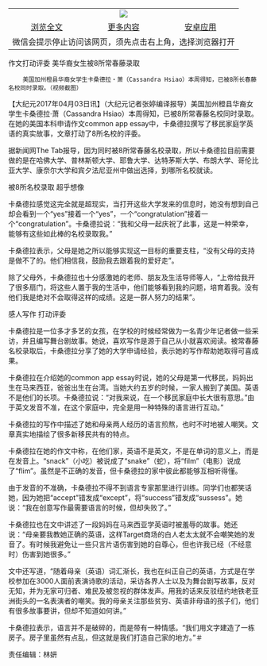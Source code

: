 

<table>
  <tr>
    <td align="center" colspan="3">
      <a href="https://github.com/ogate/ogate/blob/master/README.md"><img src="https://cloud.githubusercontent.com/assets/11880933/13434984/f430fae2-e012-11e5-814f-c2df1e82b247.jpg"/></a>
    </td>
  </tr>
  <tr>
    <td align="center">
      <a href="https://s3.ap-south-1.amazonaws.com/ogatem/oGate.htm?c815821&from=oNote">浏览全文</a>
    </td>
    <td align="center">
      <a href="https://s3.ap-south-1.amazonaws.com/ogatem/oGate.htm?from=oNote">更多内容</a>
    </td>
    <td align="center">
      <a href="https://raw.githubusercontent.com/ogate/up/master/ogate.apk">安卓应用</a>
    </td>
  </tr>
  <tr>
    <td align="center" colspan="3">
      微信会提示停止访问该网页，须先点击右上角，选择浏览器打开
    </td>
  </tr>
</table>    



作文打动评委 美华裔女生被8所常春藤录取






        美国加州橙县华裔女学生卡桑德拉‧萧（Cassandra Hsiao）本周得知，已被8所长春藤名校同时录取。（视频截图）

【大纪元2017年04月03日讯】（大纪元记者张婷编译报导）美国加州橙县华裔女学生卡桑德拉‧萧（Cassandra Hsiao）本周得知，已被8所常春藤名校同时录取。在她的美国本科申请作文common app essay中，卡桑德拉撰写了移民家庭学英语的真实故事，文章打动了8所名校的评委。


据新闻网The Tab报导，因为同时被8所常春藤名校录取，所以卡桑德拉目前需要做的是在哈佛大学、普林斯顿大学、耶鲁大学、达特茅斯大学、布朗大学、哥伦比亚大学、康奈尔大学和宾夕法尼亚州中做出选择，到哪所名校就读。


被8所名校录取 超乎想像


卡桑德拉感觉这完全就是超现实，当打开这些大学发来的信息时，她没有想到自己却会看到一个“yes”接着一个“yes”，一个“congratulation”接着一个“congratulation”。卡桑德拉说：“我和父母一起庆祝了此事，这是一种荣幸，能够有这些如此棒的名校录取我。”


卡桑德拉表示，父母是她之所以能够实现这一目标的重要支柱，“没有父母的支持是做不了的。他们相信我，鼓励我去跟着我的爱好走”。


除了父母外，卡桑德拉也十分感激她的老师、朋友及生活导师等人，“上帝给我开了很多扇门，将这些人置于我的生活中，他们能够看到我的问题，培育着我。没有他们我是绝对不会取得这样的成绩。这是一群人努力的结果”。


感人写作 打动评委


卡桑德拉是一位多才多艺的女孩，在学校的时候经常做为一名青少年记者做一些采访，并且编写舞台剧故事。她说，喜欢写作是源于自己从小就喜欢阅读。被常春藤名校录取后，卡桑德拉分享了她的大学申请经验，表示她的写作帮助她取得可喜成果。


卡桑德拉在介绍她的common app essay时说，她的父母是第一代移民，妈妈出生在马来西亚，爸爸出生在台湾。当她大约五岁的时候，一家人搬到了美国。英语不是他们的长项。卡桑德拉说：“对我来说，在一个移民家庭中长大很有意思。”由于英文发音不准，在这个家庭中，完全是用一种特殊的语言进行互动。”


卡桑德拉的写作中描述了她和母亲两人经历的语言煎熬，也时不时地被人嘲笑。文章真实地描绘了很多新移民共有的特点。


卡桑德拉在她的作文中称，在他们家，英语不是英文，不是在单词的意义上，而是在发音上。“snack”（小吃）被说成了“snake”（蛇），将“film”（电影）说成了“flim”。虽然是不正确的发音，但卡桑德拉的家中彼此都能够互相听得懂。


由于发音的不准确，卡桑德拉不得不到语言专家那里进行训练。同学们也都笑话她，因为她把“accept”错发成“except”，将“success”错发成“sussess”。她说：“我在创意写作最需要语言的时候，但却失败了。”


卡桑德拉也在文中讲述了一段妈妈在马来西亚学英语时被羞辱的故事。她还说：“母亲要我教她正确的英语，这样Target商场的白人老太太就不会嘲笑她的发音了。有时候我避免让一些只言片语伤害到她的自尊心，但也许我已经（不经意时）伤害到她很多。”


文中还写道，“随着母亲（英语）词汇渐长，我也在纠正自己的英语，方式是在学校参加在3000人面前表演诗歌的活动，采访各界人士以及为舞台剧写故事，反对无知，并为无家可归者、难民及被忽视的群体发声。用我的话来反驳纽约地铁老亚洲街头的一名表演者的嘲笑。我的母亲关注那些贫穷、英语非母语的孩子们，他们有很多故事要讲，但却不知道如何讲。”


卡桑德拉表示，语言并不是破碎的，而是带有一种情感。“我们用文字建造了一栋房子。房子里虽然有点乱，但这就是我们打造自己家的地方。”＃


责任编辑：林妍



